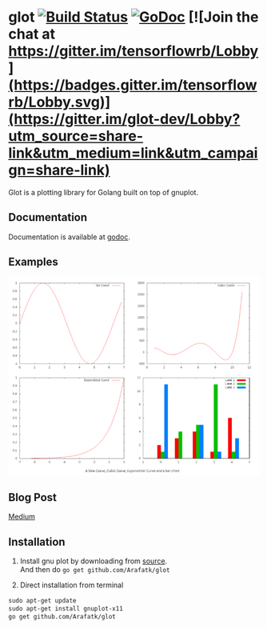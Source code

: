 # glot [![Build Status](https://travis-ci.org/Arafatk/glot.svg?branch=master)](https://travis-ci.org/Arafatk/glot) [![GoDoc](https://godoc.org/github.com/arafat/glot?status.svg)](https://godoc.org/github.com/Arafatk/glot)  [![Join the chat at https://gitter.im/tensorflowrb/Lobby](https://badges.gitter.im/tensorflowrb/Lobby.svg)](https://gitter.im/glot-dev/Lobby?utm_source=share-link&utm_medium=link&utm_campaign=share-link)
Glot is a plotting library for Golang built on top of gnuplot.

## Documentation
Documentation is available at [godoc](https://godoc.org/github.com/Arafatk/glot).      

## Examples 
![](https://raw.githubusercontent.com/Arafatk/plot/master/Screenshot%20-%20Saturday%2014%20October%202017%20-%2004-51-13%20%20IST.png)

## Blog Post    
[Medium](https://medium.com/@Arafat./introducing-glot-the-plotting-library-for-golang-3133399948a1)

## Installation     

1. Install gnu plot by downloading from [source](https://sourceforge.net/projects/gnuplot/files/gnuplot/).    
And then do ```go get github.com/Arafatk/glot ```   

2. Direct installation from terminal   
```
sudo apt-get update
sudo apt-get install gnuplot-x11   
go get github.com/Arafatk/glot
```
